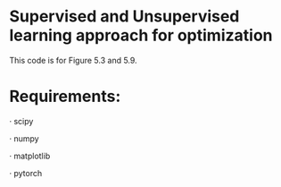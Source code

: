 # Supervised and Unsupervised learning approach for optimization

This code is for Figure 5.3 and 5.9.

# Requirements:
· scipy 

· numpy

· matplotlib

· pytorch




